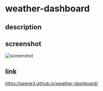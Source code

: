 # weather-dashboard

## description

## screenshot
![screenshot](/img/weather-.PNG)

## link
https://seene3.github.io/weather-dashboard/
